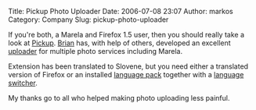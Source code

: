 Title: Pickup Photo Uploader
Date: 2006-07-08 23:07
Author: markos
Category: Company
Slug: pickup-photo-uploader

If you're both, a Marela and Firefox 1.5 user, then you should really
take a look at [Pickup](http://brian.kingsonline.net/talk/?p=185).
[Brian](http://brian.kingsonline.net) has, with help of others,
developed an excellent
[uploader](http://briks.si/projekti/pickup/ "Link to Pickup uploader project page")
for multiple photo services including Marela.

Extension has been translated to Slovene, but you need either a
translated version of Firefox or an installed [language
pack](ftp://ftp.mozilla.org/pub/mozilla.org/firefox/releases/1.5.0.4/win32/xpi)
together with a [language](https://addons.mozilla.org/firefox/1333/)
[switcher](https://addons.mozilla.org/firefox/356/).

My thanks go to all who helped making photo uploading less painful.

